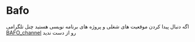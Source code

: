 # Bafo
اگه دنبال پیدا کردن موقعیت های شغلی و پروژه های برنامه نویسی هستید چنل تلگرامی [BAFO_channel](https://t.me/BAFO_channel) رو از دست ندید 
